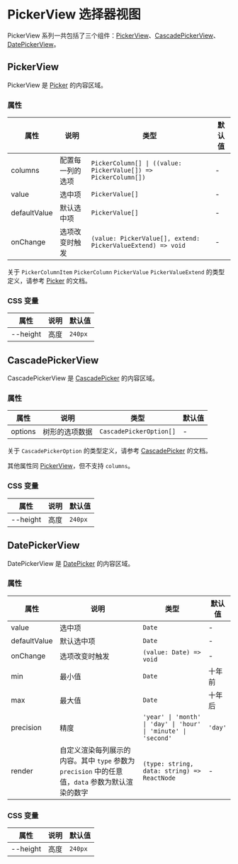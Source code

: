 # PickerView 选择器视图

PickerView 系列一共包括了三个组件：[PickerView](#pickerview)、[CascadePickerView](#cascadepickerview)、[DatePickerView](#datepickerview)。

## PickerView

PickerView 是 [Picker](./picker/#picker) 的内容区域。

<code src="./demos/index.tsx"></code>

### 属性

| 属性         | 说明             | 类型                                                           | 默认值 |
| ------------ | ---------------- | -------------------------------------------------------------- | ------ |
| columns      | 配置每一列的选项 | `PickerColumn[] \| ((value: PickerValue[]) => PickerColumn[])` | -      |
| value        | 选中项           | `PickerValue[]`                                                | -      |
| defaultValue | 默认选中项       | `PickerValue[]`                                                | -      |
| onChange     | 选项改变时触发   | `(value: PickerValue[], extend: PickerValueExtend) => void`    | -      |

关于 `PickerColumnItem` `PickerColumn` `PickerValue` `PickerValueExtend` 的类型定义，请参考 [Picker](./picker) 的文档。

### CSS 变量

| 属性     | 说明 | 默认值  |
| -------- | ---- | ------- |
| --height | 高度 | `240px` |

## CascadePickerView

CascadePickerView 是 [CascadePicker](./picker/#cascadepicker) 的内容区域。

<code src="../cascade-picker-view/demos/index.tsx"></code>

### 属性

| 属性    | 说明           | 类型                    | 默认值 |
| ------- | -------------- | ----------------------- | ------ |
| options | 树形的选项数据 | `CascadePickerOption[]` | -      |

关于 `CascadePickerOption` 的类型定义，请参考 [CascadePicker](./picker/#cascadepicker) 的文档。

其他属性同 [PickerView](#pickerview)，但不支持 `columns`。

### CSS 变量

| 属性     | 说明 | 默认值  |
| -------- | ---- | ------- |
| --height | 高度 | `240px` |

## DatePickerView

DatePickerView 是 [DatePicker](./picker/#datepicker) 的内容区域。

<code src="../date-picker-view/demos/index.tsx"></code>

### 属性

| 属性         | 说明                                                                                             | 类型                                                           | 默认值  |
| ------------ | ------------------------------------------------------------------------------------------------ | -------------------------------------------------------------- | ------- |
| value        | 选中项                                                                                           | `Date`                                                         | -       |
| defaultValue | 默认选中项                                                                                       | `Date`                                                         | -       |
| onChange     | 选项改变时触发                                                                                   | `(value: Date) => void`                                        | -       |
| min          | 最小值                                                                                           | `Date`                                                         | 十年前  |
| max          | 最大值                                                                                           | `Date`                                                         | 十年后  |
| precision    | 精度                                                                                             | `'year' \| 'month' \| 'day' \| 'hour' \| 'minute' \| 'second'` | `'day'` |
| render       | 自定义渲染每列展示的内容。其中 `type` 参数为 `precision` 中的任意值，`data` 参数为默认渲染的数字 | `(type: string, data: string) => ReactNode`                    | -       |

### CSS 变量

| 属性     | 说明 | 默认值  |
| -------- | ---- | ------- |
| --height | 高度 | `240px` |

